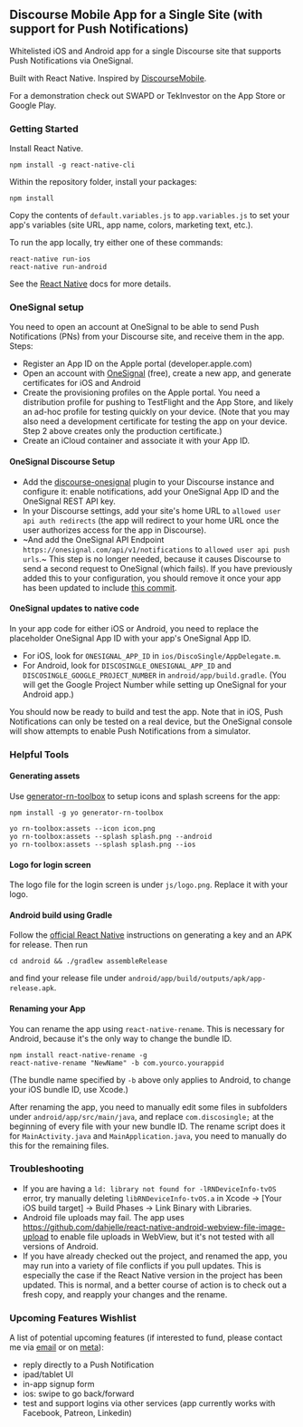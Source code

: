Discourse Mobile App for a Single Site (with support for Push Notifications)
--- 

Whitelisted iOS and Android app for a single Discourse site that supports Push Notifications via OneSignal. 

Built with React Native. Inspired by [DiscourseMobile](https://github.com/discourse/DiscourseMobile).

For a demonstration check out SWAPD or TekInvestor on the App Store or Google Play. 

### Getting Started

Install React Native.
```
npm install -g react-native-cli
```

Within the repository folder, install your packages:
```
npm install
```

Copy the contents of `default.variables.js` to `app.variables.js` to set your app's variables (site URL, app name, colors, marketing text, etc.). 

To run the app locally, try either one of these commands:

```
react-native run-ios
react-native run-android
```

See the [React Native](https://facebook.github.io/react-native/docs/getting-started.html) docs for more details. 

### OneSignal setup

You need to open an account at OneSignal to be able to send Push Notifications (PNs) from your Discourse site, and receive them in the app. Steps: 

- Register an App ID on the Apple portal (developer.apple.com)
- Open an account with [OneSignal](https://www.onesignal.com) (free), create a new app, and generate certificates for iOS and Android
- Create the provisioning profiles on the Apple portal. You need a distribution profile for pushing to TestFlight and the App Store, and likely an ad-hoc profile for testing quickly on your device. (Note that you may also need a development certificate for testing the app on your device. Step 2 above creates only the production certificate.)
- Create an iCloud container and associate it with your App ID.

#### OneSignal Discourse Setup

- Add the [discourse-onesignal](https://github.com/pmusaraj/discourse-onesignal/) plugin to your Discourse instance and configure it: enable notifications, add your OneSignal App ID and the OneSignal REST API key.
- In your Discourse settings, add your site's home URL to `allowed user api auth redirects` (the app will redirect to your home URL once the user authorizes access for the app in Discourse). 
- ~And add the OneSignal API Endpoint `https://onesignal.com/api/v1/notifications` to `allowed user api push urls`.~ This step is no longer needed, because it causes Discourse to send a second request to OneSignal (which fails). If you have previously added this to your configuration, you should remove it once your app has been updated to include [this commit](https://github.com/pmusaraj/discourse-mobile-single-site-app/commit/c98ab1468ffb03030ff9793d17fe43af99d995a6).

#### OneSignal updates to native code

In your app code for either iOS or Android, you need to replace the placeholder OneSignal App ID with your app's OneSignal App ID. 

- For iOS, look for `ONESIGNAL_APP_ID` in `ios/DiscoSingle/AppDelegate.m`. 
- For Android, look for `DISCOSINGLE_ONESIGNAL_APP_ID` and `DISCOSINGLE_GOOGLE_PROJECT_NUMBER` in `android/app/build.gradle`. (You will get the Google Project Number while setting up OneSignal for your Android app.) 

You should now be ready to build and test the app. Note that in iOS, Push Notifications can only be tested on a real device, but the OneSignal console will show attempts to enable Push Notifications from a simulator.

### Helpful Tools

#### Generating assets
Use [generator-rn-toolbox](https://github.com/bamlab/generator-rn-toolbox) to setup icons and splash screens for the app: 

```
npm install -g yo generator-rn-toolbox

yo rn-toolbox:assets --icon icon.png
yo rn-toolbox:assets --splash splash.png --android
yo rn-toolbox:assets --splash splash.png --ios
```

#### Logo for login screen
The logo file for the login screen is under `js/logo.png`. Replace it with your logo.  

#### Android build using Gradle
Follow the [official React Native](https://facebook.github.io/react-native/docs/signed-apk-android.html) instructions on generating a key and an APK for release. Then run
```
cd android && ./gradlew assembleRelease
```
and find your release file under `android/app/build/outputs/apk/app-release.apk`. 

#### Renaming your App

You can rename the app using `react-native-rename`. This is necessary for Android, because it's the only way to change the bundle ID. 

```
npm install react-native-rename -g
react-native-rename "NewName" -b com.yourco.yourappid
```

(The bundle name specified by `-b` above only applies to Android, to change your iOS bundle ID, use Xcode.)

After renaming the app, you need to manually edit some files in subfolders under `android/app/src/main/java`, and replace `com.discosingle;` at the beginning of every file with your new bundle ID. The rename script does it for `MainActivity.java` and `MainApplication.java`, you need to manually do this for the remaining files. 

### Troubleshooting

- If you are having a `ld: library not found for -lRNDeviceInfo-tvOS` error, try manually deleting `libRNDeviceInfo-tvOS.a` in Xcode -> [Your iOS build target] -> Build Phases -> Link Binary with Libraries.
- Android file uploads may fail. The app uses https://github.com/dahjelle/react-native-android-webview-file-image-upload to enable file uploads in WebView, but it's not tested with all versions of Android.
- If you have already checked out the project, and renamed the app, you may run into a variety of file conflicts if you pull updates. This is especially the case if the React Native version in the project has been updated. This is normal, and a better course of action is to check out a fresh copy, and reapply your changes and the rename. 

### Upcoming Features Wishlist
A list of potential upcoming features (if interested to fund, please contact me via [email](mailto:pmusaraj@gmail.com) or on [meta](https://meta.discourse.org/u/pmusaraj)): 

- reply directly to a Push Notification
- ipad/tablet UI
- in-app signup form
- ios: swipe to go back/forward
- test and support logins via other services (app currently works with Facebook, Patreon, Linkedin)
